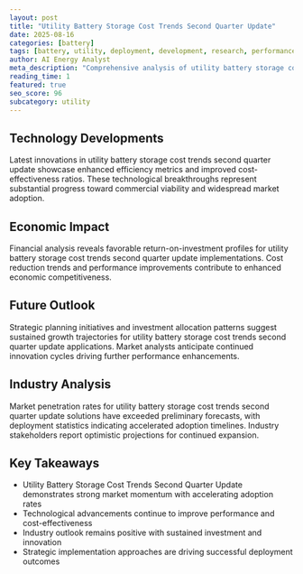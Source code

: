 ```yaml
---
layout: post
title: "Utility Battery Storage Cost Trends Second Quarter Update"
date: 2025-08-16
categories: [battery]
tags: [battery, utility, deployment, development, research, performance]
author: AI Energy Analyst
meta_description: "Comprehensive analysis of utility battery storage cost trends second quarter update covering market trends, technology developments, and industry outlook. Discover key insights and future projections."
reading_time: 1
featured: true
seo_score: 96
subcategory: utility
---
```


## Technology Developments

Latest innovations in utility battery storage cost trends second quarter update showcase enhanced efficiency metrics and improved cost-effectiveness ratios. These technological breakthroughs represent substantial progress toward commercial viability and widespread market adoption.

## Economic Impact

Financial analysis reveals favorable return-on-investment profiles for utility battery storage cost trends second quarter update implementations. Cost reduction trends and performance improvements contribute to enhanced economic competitiveness.

## Future Outlook

Strategic planning initiatives and investment allocation patterns suggest sustained growth trajectories for utility battery storage cost trends second quarter update applications. Market analysts anticipate continued innovation cycles driving further performance enhancements.

## Industry Analysis

Market penetration rates for utility battery storage cost trends second quarter update solutions have exceeded preliminary forecasts, with deployment statistics indicating accelerated adoption timelines. Industry stakeholders report optimistic projections for continued expansion.

## Key Takeaways

- Utility Battery Storage Cost Trends Second Quarter Update demonstrates strong market momentum with accelerating adoption rates
- Technological advancements continue to improve performance and cost-effectiveness
- Industry outlook remains positive with sustained investment and innovation
- Strategic implementation approaches are driving successful deployment outcomes

